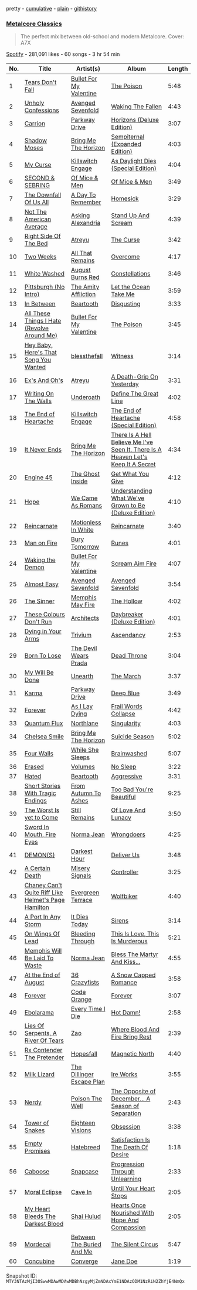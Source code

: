 pretty - [cumulative](/playlists/cumulative/37i9dQZF1DX6P51sFpSo2r.md) - [plain](/playlists/plain/37i9dQZF1DX6P51sFpSo2r) - [githistory](https://github.githistory.xyz/mackorone/spotify-playlist-archive/blob/main/playlists/plain/37i9dQZF1DX6P51sFpSo2r)

### [Metalcore Classics](https://open.spotify.com/playlist/37i9dQZF1DX6P51sFpSo2r)

> The perfect mix between old\-school and modern Metalcore\. Cover: A7X

[Spotify](https://open.spotify.com/user/spotify) - 281,091 likes - 60 songs - 3 hr 54 min

| No. | Title | Artist(s) | Album | Length |
|---|---|---|---|---|
| 1 | [Tears Don't Fall](https://open.spotify.com/track/1kdiiFGX1Htx0aVZYaDwEJ) | [Bullet For My Valentine](https://open.spotify.com/artist/7iWiAD5LLKyiox2grgfmUT) | [The Poison](https://open.spotify.com/album/7zU9hmH9CKQ9Yf5SruqOLM) | 5:48 |
| 2 | [Unholy Confessions](https://open.spotify.com/track/78XFPcFYN8YFOHjtVwnPsl) | [Avenged Sevenfold](https://open.spotify.com/artist/0nmQIMXWTXfhgOBdNzhGOs) | [Waking The Fallen](https://open.spotify.com/album/3qyVLEW74vRMvVxNHjwKhk) | 4:43 |
| 3 | [Carrion](https://open.spotify.com/track/0xfWKcNu13xxXQ2GT0P09M) | [Parkway Drive](https://open.spotify.com/artist/159qqlGwzE04xyqpfAwRLo) | [Horizons \(Deluxe Edition\)](https://open.spotify.com/album/4GnybptVxP8FoxVfnSjMqM) | 3:07 |
| 4 | [Shadow Moses](https://open.spotify.com/track/68osIGtVjM7QWVe6pazLHj) | [Bring Me The Horizon](https://open.spotify.com/artist/1Ffb6ejR6Fe5IamqA5oRUF) | [Sempiternal \(Expanded Edition\)](https://open.spotify.com/album/6IYPmM3xsOPL2XPSvf1ZAz) | 4:03 |
| 5 | [My Curse](https://open.spotify.com/track/6zKF4293k44ItKWJJgrhXv) | [Killswitch Engage](https://open.spotify.com/artist/37394IP6uhnjIpsawpMu4l) | [As Daylight Dies \(Special Edition\)](https://open.spotify.com/album/6iJEtgHTEbVlSS5isIS71z) | 4:04 |
| 6 | [SECOND & SEBRING](https://open.spotify.com/track/3bdqdxoWXP3z0KuDt0o4Cn) | [Of Mice & Men](https://open.spotify.com/artist/4tususHNaR68xdgLstlGBA) | [Of Mice & Men](https://open.spotify.com/album/2YOIrzi5u5xuiGCA7GhCMS) | 3:49 |
| 7 | [The Downfall Of Us All](https://open.spotify.com/track/1KHKeIouP04dDtl0EetgED) | [A Day To Remember](https://open.spotify.com/artist/4NiJW4q9ichVqL1aUsgGAN) | [Homesick](https://open.spotify.com/album/6MEv8dNtVbKDW1WG4Hk6WZ) | 3:29 |
| 8 | [Not The American Average](https://open.spotify.com/track/76LGCP0g9nVknR7HD2Jjyp) | [Asking Alexandria](https://open.spotify.com/artist/1caBfBEapzw8z2Qz9q0OaQ) | [Stand Up And Scream](https://open.spotify.com/album/5TCwGgyw8ZXXyKIcUFCj47) | 4:39 |
| 9 | [Right Side Of The Bed](https://open.spotify.com/track/3PhrThKR4BSspkg7zCTECh) | [Atreyu](https://open.spotify.com/artist/3LkSiHbjqOHCKCqBfEZOTv) | [The Curse](https://open.spotify.com/album/0Re8J0tmk2LNlRl4GxUowc) | 3:42 |
| 10 | [Two Weeks](https://open.spotify.com/track/0XT70Wk9pP8JZkmJhfntuL) | [All That Remains](https://open.spotify.com/artist/2zgG1GPDvjaBgxeQaVXI14) | [Overcome](https://open.spotify.com/album/5Idfe5SehEAZ9uyv9fSKu1) | 4:17 |
| 11 | [White Washed](https://open.spotify.com/track/0jCUZSnjn6hxp7zgX3h2rF) | [August Burns Red](https://open.spotify.com/artist/5p9CTsn5ueGU4oScNX1axu) | [Constellations](https://open.spotify.com/album/6PfVh3fOVDKCyzh2RwAm51) | 3:46 |
| 12 | [Pittsburgh \(No Intro\)](https://open.spotify.com/track/6RcsAN8XF5KX6mMh6dum8e) | [The Amity Affliction](https://open.spotify.com/artist/6kNKUYGn6VNGsRoXmyoDPK) | [Let the Ocean Take Me](https://open.spotify.com/album/0gJQUJxCWLw6V5IlDKarWI) | 3:59 |
| 13 | [In Between](https://open.spotify.com/track/03jdl5GTBhKsgB1Yw8mVPh) | [Beartooth](https://open.spotify.com/artist/6vwjIs0tbIiseJMR3pqwiL) | [Disgusting](https://open.spotify.com/album/7dh7xmoU6FjAIQgrBbltXV) | 3:33 |
| 14 | [All These Things I Hate \(Revolve Around Me\)](https://open.spotify.com/track/0CbESIyx34Usxoy7emUEBd) | [Bullet For My Valentine](https://open.spotify.com/artist/7iWiAD5LLKyiox2grgfmUT) | [The Poison](https://open.spotify.com/album/7zU9hmH9CKQ9Yf5SruqOLM) | 3:45 |
| 15 | [Hey Baby, Here's That Song You Wanted](https://open.spotify.com/track/6RbeLGGRcELEeKjMAplpap) | [blessthefall](https://open.spotify.com/artist/7t2C8WwLyKUKRe0LVh8zl9) | [Witness](https://open.spotify.com/album/2bSOI1YTq852i0kxRe0xqd) | 3:14 |
| 16 | [Ex's And Oh's](https://open.spotify.com/track/2gY3Z3f1Qe4vWnw15dBkSw) | [Atreyu](https://open.spotify.com/artist/3LkSiHbjqOHCKCqBfEZOTv) | [A Death\-Grip On Yesterday](https://open.spotify.com/album/2S7Gg4uwg8Xh7WC4abXpAK) | 3:31 |
| 17 | [Writing On The Walls](https://open.spotify.com/track/313yF0VXTCmFFoYEJF7nBQ) | [Underoath](https://open.spotify.com/artist/3GzWhE2xadJiW8MqRKIVSK) | [Define The Great Line](https://open.spotify.com/album/6YQu7tXYfN1r2NLx8tfEI6) | 4:02 |
| 18 | [The End of Heartache](https://open.spotify.com/track/2nUy0ifVE7UwtOK4rugFsP) | [Killswitch Engage](https://open.spotify.com/artist/37394IP6uhnjIpsawpMu4l) | [The End of Heartache \(Special Edition\)](https://open.spotify.com/album/6NrMjaGIZAKZLMzVnkNY4V) | 4:58 |
| 19 | [It Never Ends](https://open.spotify.com/track/0ZxZsjMMyLgjRV1XLWlIaS) | [Bring Me The Horizon](https://open.spotify.com/artist/1Ffb6ejR6Fe5IamqA5oRUF) | [There Is A Hell Believe Me I've Seen It\. There Is A Heaven Let's Keep It A Secret](https://open.spotify.com/album/2BxDLAnw4QPcs8U4r1StrI) | 4:34 |
| 20 | [Engine 45](https://open.spotify.com/track/70SkWedrjKzDgKrqHZwAf4) | [The Ghost Inside](https://open.spotify.com/artist/6kQB2RN7WwryMdJ1MoQh1E) | [Get What You Give](https://open.spotify.com/album/3r2Tup1FQ1xiDr78Q7s71v) | 4:12 |
| 21 | [Hope](https://open.spotify.com/track/0IjqvPyctsYf3ASQPHWBvB) | [We Came As Romans](https://open.spotify.com/artist/6qO6LhD6FuXK5e2PtfAIMz) | [Understanding What We've Grown to Be \(Deluxe Edition\)](https://open.spotify.com/album/6QmepOn4v046xEUpYEcq1t) | 4:10 |
| 22 | [Reincarnate](https://open.spotify.com/track/4vVUoi4U6ikqH2wIoE2fmG) | [Motionless In White](https://open.spotify.com/artist/6MwPCCR936cYfM1dLsGVnl) | [Reincarnate](https://open.spotify.com/album/7gF74deMBvX9Bqyn5RCn8r) | 3:40 |
| 23 | [Man on Fire](https://open.spotify.com/track/2LHtWEncuemszNBtrMfvII) | [Bury Tomorrow](https://open.spotify.com/artist/6BD4lgmnh4vy6kkCaZRDWt) | [Runes](https://open.spotify.com/album/5AzPojyZHvcdcx6c9O9vmo) | 4:01 |
| 24 | [Waking the Demon](https://open.spotify.com/track/1ZEoYuekZQo62DLFtPVdqT) | [Bullet For My Valentine](https://open.spotify.com/artist/7iWiAD5LLKyiox2grgfmUT) | [Scream Aim Fire](https://open.spotify.com/album/04VE36yBM6GyJpDtD61e0p) | 4:07 |
| 25 | [Almost Easy](https://open.spotify.com/track/0DkmhHO4yyqCJFjosmmWPU) | [Avenged Sevenfold](https://open.spotify.com/artist/0nmQIMXWTXfhgOBdNzhGOs) | [Avenged Sevenfold](https://open.spotify.com/album/3Id3VUk9jSKBD1guNo1buF) | 3:54 |
| 26 | [The Sinner](https://open.spotify.com/track/4SAeLRKTvdvEKUvpYIoBzT) | [Memphis May Fire](https://open.spotify.com/artist/7cNNNhdJDrt3vgQjwSavNf) | [The Hollow](https://open.spotify.com/album/59fpw1PC2LgFYS0Hmn4zm3) | 4:02 |
| 27 | [These Colours Don't Run](https://open.spotify.com/track/564qvXssjJM1BkMm4FgPzA) | [Architects](https://open.spotify.com/artist/3ZztVuWxHzNpl0THurTFCv) | [Daybreaker \(Deluxe Edition\)](https://open.spotify.com/album/6rvoCczjq9prDGSoxQr1Xq) | 4:01 |
| 28 | [Dying in Your Arms](https://open.spotify.com/track/2nuA1esWzYEgnfQ4DpsSsm) | [Trivium](https://open.spotify.com/artist/278ZYwGhdK6QTzE3MFePnP) | [Ascendancy](https://open.spotify.com/album/4tUJoHF6in0wA5cpioJkbV) | 2:53 |
| 29 | [Born To Lose](https://open.spotify.com/track/4WsQCb1Atrhbb2I78hHCNG) | [The Devil Wears Prada](https://open.spotify.com/artist/0NbQe5CNgh4YApOCDuHSjb) | [Dead Throne](https://open.spotify.com/album/4iYkAfmG9mB9whqxDEPgfI) | 3:04 |
| 30 | [My Will Be Done](https://open.spotify.com/track/76u2aab2a33Ohs7dOKoUOa) | [Unearth](https://open.spotify.com/artist/44wJRGNtWywCUJZug8FJg3) | [The March](https://open.spotify.com/album/708sfirbWrGGssUqiq8Gie) | 3:37 |
| 31 | [Karma](https://open.spotify.com/track/5fwwWmgreaDgfmLxqOdF8f) | [Parkway Drive](https://open.spotify.com/artist/159qqlGwzE04xyqpfAwRLo) | [Deep Blue](https://open.spotify.com/album/3sj64vlMjeymCV05otr8FA) | 3:49 |
| 32 | [Forever](https://open.spotify.com/track/3vMPhppWYQoLN7Ji4JXWo7) | [As I Lay Dying](https://open.spotify.com/artist/2vd2HnNh4pdYa9gDVHFjEu) | [Frail Words Collapse](https://open.spotify.com/album/1atsQ3zl1LR122Y1UZajsE) | 4:42 |
| 33 | [Quantum Flux](https://open.spotify.com/track/1ZiTdxdpKQuovW4ERgBIO2) | [Northlane](https://open.spotify.com/artist/3qyg72RGnGdF521zMU02u9) | [Singularity](https://open.spotify.com/album/5YbmS9RyJV55oBw26mkTvi) | 4:03 |
| 34 | [Chelsea Smile](https://open.spotify.com/track/3eSnqrgqm1R0mkgz80Cpzq) | [Bring Me The Horizon](https://open.spotify.com/artist/1Ffb6ejR6Fe5IamqA5oRUF) | [Suicide Season](https://open.spotify.com/album/1prhMiPHHEEzK5ueEx2vWB) | 5:02 |
| 35 | [Four Walls](https://open.spotify.com/track/2xfA2dKr30aRz3YgfvM6PV) | [While She Sleeps](https://open.spotify.com/artist/38LdIuxB548zgHoEY2AN7a) | [Brainwashed](https://open.spotify.com/album/6XnWvByzLkijHomCcGO2pv) | 5:07 |
| 36 | [Erased](https://open.spotify.com/track/4P2OiHcrk7j10MHFiVK3N3) | [Volumes](https://open.spotify.com/artist/1DgmdsnwOexqTH8ohPCFAU) | [No Sleep](https://open.spotify.com/album/47PNyfphw9gBMz9SvxCPzP) | 3:22 |
| 37 | [Hated](https://open.spotify.com/track/2NRa4W3rH4e5GKQMN5Qwyr) | [Beartooth](https://open.spotify.com/artist/6vwjIs0tbIiseJMR3pqwiL) | [Aggressive](https://open.spotify.com/album/5nQE80zQR1NqKDBo4oE4EJ) | 3:31 |
| 38 | [Short Stories With Tragic Endings](https://open.spotify.com/track/4eRtGBzP92gjIMOtal2kNB) | [From Autumn To Ashes](https://open.spotify.com/artist/1t0af5EH36iQVJ06XnLDOt) | [Too Bad You're Beautiful](https://open.spotify.com/album/5gZbzZKm0cBUfJwlUErOLm) | 9:25 |
| 39 | [The Worst Is yet to Come](https://open.spotify.com/track/3T8WTbGrVFWI2eWrDqylTI) | [Still Remains](https://open.spotify.com/artist/1vqMfm7uSTpqRUeV1iQPPp) | [Of Love And Lunacy](https://open.spotify.com/album/6QiKYJ1Fa3n5wE8viOyRea) | 3:50 |
| 40 | [Sword In Mouth, Fire Eyes](https://open.spotify.com/track/5GQlWWb1evGQw5CwZ6iRJg) | [Norma Jean](https://open.spotify.com/artist/55b0Gfm53udtGBs8mmNXrH) | [Wrongdoers](https://open.spotify.com/album/2n6jhBxAIapcSnLciCEF4p) | 4:25 |
| 41 | [DEMON\(S\)](https://open.spotify.com/track/6t1Bmjef4I067PKxd6CRlQ) | [Darkest Hour](https://open.spotify.com/artist/4dso1lISV1Atdo3O6qbhqq) | [Deliver Us](https://open.spotify.com/album/0quhTPjAecYoUNdtD4NABf) | 3:48 |
| 42 | [A Certain Death](https://open.spotify.com/track/6MVGo38XGhUJ2RUznCK9xm) | [Misery Signals](https://open.spotify.com/artist/0OSABE1yGiZK2ALQDJ0SeO) | [Controller](https://open.spotify.com/album/6Ii1G4koVfmBZpywrjnsqg) | 3:25 |
| 43 | [Chaney Can't Quite Riff Like Helmet's Page Hamilton](https://open.spotify.com/track/0Czv4guRdFGrQWSxWeLmkJ) | [Evergreen Terrace](https://open.spotify.com/artist/5YQUrpDa5dkmo9Vk8hHQP9) | [Wolfbiker](https://open.spotify.com/album/0KTVwCbYSpkUuPXvQYbhJE) | 4:40 |
| 44 | [A Port In Any Storm](https://open.spotify.com/track/46Zdq2HrcAtolMCkXUwsEu) | [It Dies Today](https://open.spotify.com/artist/3uFWRtKjp2E2Y1QmJPaKNC) | [Sirens](https://open.spotify.com/album/3k3ON7AVd9OZpIbnkzKQSy) | 3:14 |
| 45 | [On Wings Of Lead](https://open.spotify.com/track/4FnHy5Ux7PzyFwE8zjp3RU) | [Bleeding Through](https://open.spotify.com/artist/41btkKEfOGIHsd7WNahMCi) | [This Is Love, This Is Murderous](https://open.spotify.com/album/3ALJb3H9F3OXIauWYgg6Lz) | 5:21 |
| 46 | [Memphis Will Be Laid To Waste](https://open.spotify.com/track/7qwqtk58ZpQjlGM8WFIrt7) | [Norma Jean](https://open.spotify.com/artist/55b0Gfm53udtGBs8mmNXrH) | [Bless The Martyr And Kiss...](https://open.spotify.com/album/5omjmAcRyBdCI7LxO9o8Tk) | 4:55 |
| 47 | [At the End of August](https://open.spotify.com/track/7sjCYW3D73C7lxdbVifWPn) | [36 Crazyfists](https://open.spotify.com/artist/4ijGLY4dzlurDh7jqH3tW7) | [A Snow Capped Romance](https://open.spotify.com/album/4RXbqQIZqHp5VhyhQZkvD9) | 3:58 |
| 48 | [Forever](https://open.spotify.com/track/1G6czdqgskwJ4cBgx9CDAJ) | [Code Orange](https://open.spotify.com/artist/6qtECqesbU29iftyeWmldK) | [Forever](https://open.spotify.com/album/2V7axnEU5HQoN9Tu5JVl4S) | 3:07 |
| 49 | [Ebolarama](https://open.spotify.com/track/47dpubrQXYmHnQ0ccloxSV) | [Every Time I Die](https://open.spotify.com/artist/0o7WWONtleH6PWLn5GIoCM) | [Hot Damn!](https://open.spotify.com/album/1WA1ngD22PguWqdxIT2YDo) | 2:58 |
| 50 | [Lies Of Serpents, A River Of Tears](https://open.spotify.com/track/0rZafkLnrcAFbVTrMo2NIl) | [Zao](https://open.spotify.com/artist/2vqfIznyoJDjhrbNAueQ6s) | [Where Blood And Fire Bring Rest](https://open.spotify.com/album/2cl5dUYMZOeIAJXjzKpvj5) | 2:39 |
| 51 | [Rx Contender The Pretender](https://open.spotify.com/track/2DijQ0le9S4m6ZkvkOPiuK) | [Hopesfall](https://open.spotify.com/artist/1FEgAMsvc3DM2OtT4dPn9i) | [Magnetic North](https://open.spotify.com/album/4ej5NS1LK7oTV9JtkQ4GSo) | 4:40 |
| 52 | [Milk Lizard](https://open.spotify.com/track/4TOZ8TuZQRMEgJjNsgewg2) | [The Dillinger Escape Plan](https://open.spotify.com/artist/7IGcjaMGAtsvKBLQX26W4i) | [Ire Works](https://open.spotify.com/album/65ai7QRrruWGNPcVU23PgD) | 3:55 |
| 53 | [Nerdy](https://open.spotify.com/track/5qonKXM5Uh1I7PB75Xhx86) | [Poison The Well](https://open.spotify.com/artist/71t8oi0TjZ9Op6JRrVqaBx) | [The Opposite of December..\. A Season of Separation](https://open.spotify.com/album/6mmNgiTBec2A1jp8N3XMHq) | 2:43 |
| 54 | [Tower of Snakes](https://open.spotify.com/track/2PGuGQrxGVMl1tFAgqCvfC) | [Eighteen Visions](https://open.spotify.com/artist/1KcePrJuVbBv9SyqCEpdPb) | [Obsession](https://open.spotify.com/album/1d4qOPcYpX3g2ta8JSyf6s) | 3:38 |
| 55 | [Empty Promises](https://open.spotify.com/track/2IYfepbNqRb0STzaW3LDt7) | [Hatebreed](https://open.spotify.com/artist/17Mb968quDHpjCkIyq30QV) | [Satisfaction Is The Death Of Desire](https://open.spotify.com/album/4FSyBxzdZ4uVtyHPUKAnPE) | 1:18 |
| 56 | [Caboose](https://open.spotify.com/track/4lIyRjVqJlN8naBv6Cd5Dw) | [Snapcase](https://open.spotify.com/artist/1egTA9mNgTwglPEQLmMd9W) | [Progression Through Unlearning](https://open.spotify.com/album/0EXE2JkwLwhSPaOuMBAxxu) | 2:33 |
| 57 | [Moral Eclipse](https://open.spotify.com/track/0pcOFA9Nw7QYW8G5sqGIWk) | [Cave In](https://open.spotify.com/artist/5m2NwwPj4pzGQC0PQwMBWi) | [Until Your Heart Stops](https://open.spotify.com/album/4uEbn5VjsqdbBQoMCI01Pl) | 2:05 |
| 58 | [My Heart Bleeds The Darkest Blood](https://open.spotify.com/track/6bjwYuQOB1Ryhygge7HSzt) | [Shai Hulud](https://open.spotify.com/artist/4AlPDOBuB1s7NuIPo4veZu) | [Hearts Once Nourished With Hope And Compassion](https://open.spotify.com/album/2fOjW8LUg3muNzmmEYsHOQ) | 2:05 |
| 59 | [Mordecai](https://open.spotify.com/track/2Fui3xJLasH473qnBa2T6C) | [Between The Buried And Me](https://open.spotify.com/artist/2JC4hZm1egeJDEolLsMwZ9) | [The Silent Circus](https://open.spotify.com/album/1rmiMSKXg6o8F1UVBdhQpN) | 5:47 |
| 60 | [Concubine](https://open.spotify.com/track/1ui9EPnCqTurWbYICi9Gld) | [Converge](https://open.spotify.com/artist/7kHzfxMLtVHHb523s43rY1) | [Jane Doe](https://open.spotify.com/album/2gtM4m6sglJDrX3toJWZO6) | 1:19 |

Snapshot ID: `MTY3NTAzMjI3OSwwMDAwMDAwMDBhNzgyMjZmNDAxYmE1NDAzODM1NzRiN2ZhYjE4NmQx`
